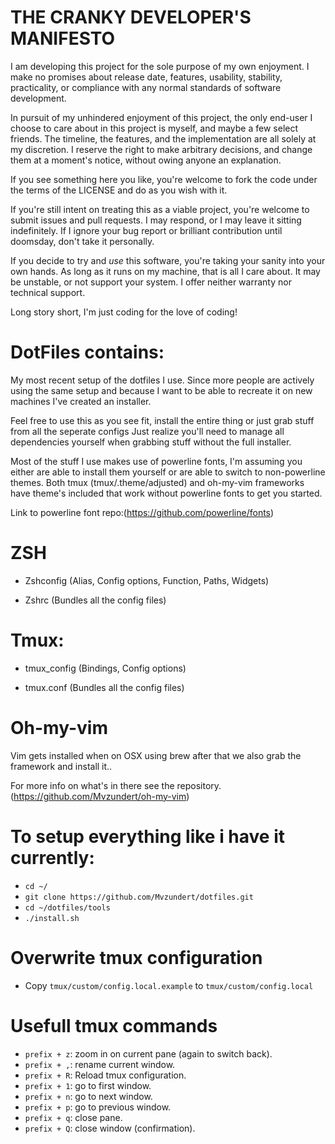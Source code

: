 # THE CRANKY DEVELOPER'S MANIFESTO

I am developing this project for the sole purpose of my own enjoyment.
I make no promises about release date, features, usability, stability,
practicality, or compliance with any normal standards of software
development.

In pursuit of my unhindered enjoyment of this project, the only end-user
I choose to care about in this project is myself, and maybe a few select
friends. The timeline, the features, and the implementation are all
solely at my discretion. I reserve the right to make arbitrary decisions, 
and change them at a moment's notice, without owing anyone an explanation.

If you see something here you like, you're welcome to fork the code under
the terms of the LICENSE and do as you wish with it.

If you're still intent on treating this as a viable project, you're welcome
to submit issues and pull requests. I may respond, or I may leave it sitting
indefinitely. If I ignore your bug report or brilliant contribution until
doomsday, don't take it personally.

If you decide to try and *use* this software, you're taking your sanity
into your own hands. As long as it runs on my machine, that is all I care
about. It may be unstable, or not support your system. I offer neither
warranty nor technical support.

Long story short, I'm just coding for the love of coding!

# DotFiles contains:
My most recent setup of the dotfiles I use. Since more people are actively using
the same setup and because I want to be able to recreate it on new machines I've created an installer.

Feel free to use this as you see fit, install the entire thing or just grab stuff from all  the seperate configs
Just realize you'll need to manage all dependencies yourself when grabbing stuff without the full installer.

Most of the stuff I use makes use of powerline fonts, I'm assuming you either are able to install them yourself
or are able to switch to non-powerline themes. Both tmux (tmux/.theme/adjusted) and oh-my-vim frameworks have theme's
included that work without powerline fonts to get you started.

Link to powerline font repo:(https://github.com/powerline/fonts)

# ZSH

* Zshconfig (Alias, Config options, Function, Paths, Widgets)

* Zshrc (Bundles all the config files)

# Tmux:

* tmux_config (Bindings, Config options)

* tmux.conf (Bundles all the config files)

# Oh-my-vim
Vim gets installed when on OSX using brew after that we also grab
the framework and install it..

For more info on what's in there see the repository.
 (https://github.com/Mvzundert/oh-my-vim)

# To setup everything like i have it currently:
* `cd ~/`
* `git clone https://github.com/Mvzundert/dotfiles.git`
* `cd ~/dotfiles/tools`
* `./install.sh`

# Overwrite tmux configuration
* Copy `tmux/custom/config.local.example` to `tmux/custom/config.local`

# Usefull tmux commands
* `prefix + z`: zoom in on current pane (again to switch back).
* `prefix + ,`: rename current window.
* `prefix + R`: Reload tmux configuration.
* `prefix + 1`: go to first window.
* `prefix + n`: go to next window.
* `prefix + p`: go to previous window.
* `prefix + q`: close pane.
* `prefix + Q`: close window (confirmation).
